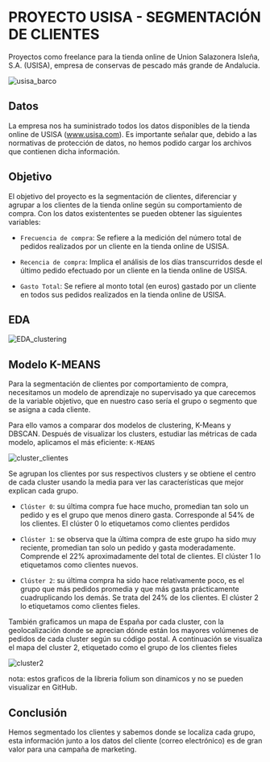 # PROYECTO USISA - SEGMENTACIÓN DE CLIENTES
Proyectos como freelance  para la tienda online de Union Salazonera Isleña, S.A. (USISA),  empresa de conservas de pescado más grande de Andalucia.

![usisa_barco](https://github.com/AndresMembrillo/proyecto-usisa/assets/145653361/d019eb2f-299d-4f14-b5c2-a1bae1c6bb58)

## Datos
La empresa nos ha suministrado todos los datos disponibles de la tienda online de USISA (www.usisa.com). Es importante señalar que, debido a las normativas de protección de datos, no hemos podido cargar los archivos que contienen dicha información.

## Objetivo 
El objetivo del proyecto es la segmentación de clientes, diferenciar y agrupar a los clientes de la tienda online según su comportamiento de compra. Con los datos existententes se pueden obtener las siguientes variables:

- `Frecuencia de compra`: Se refiere a la medición del número total de pedidos realizados por un cliente en la tienda online de USISA. 

- `Recencia de compra`: Implica el análisis de los días transcurridos desde el último pedido efectuado por un cliente en la tienda online de USISA.

- `Gasto Total`: Se refiere al monto total (en euros) gastado por un cliente en todos sus pedidos realizados en la tienda online de USISA.

## EDA

![EDA_clustering](https://github.com/AndresMembrillo/proyecto-usisa/assets/145653361/22cefa6b-f4d0-4541-ada2-d854a24b56e2)

## Modelo K-MEANS
Para la segmentación de clientes por comportamiento de compra, necesitamos un modelo de aprendizaje no supervisado ya que carecemos de la variable objetivo, que en nuestro caso sería el grupo o segmento que se asigna a cada cliente.

Para ello vamos a comparar dos modelos de clustering, K-Means y DBSCAN. Después de visualizar los clusters, estudiar las métricas de cada modelo, aplicamos el más eficiente: `K-MEANS`

![cluster_clientes](https://github.com/AndresMembrillo/proyecto-usisa/assets/145653361/50e9c32a-9591-4dca-bfa2-ec08dbee9a7e)

Se agrupan los clientes por sus respectivos clusters y se obtiene el centro de cada cluster usando la media para ver las características que mejor explican cada grupo. 

- `Clúster 0`: su última compra fue hace mucho, promedian tan solo un pedido y es el grupo que menos dinero gasta. Corresponde al 54% de los clientes. El clúster 0 lo etiquetamos como clientes perdidos

- `Clúster 1`: se observa que la última compra de este grupo ha sido muy reciente, promedian tan solo un pedido y gasta moderadamente. Comprende el 22% aproximadamente del total de clientes. El clúster 1 lo etiquetamos  como clientes nuevos.

- `Clúster 2`: su última compra ha sido hace relativamente poco, es el grupo que más pedidos promedia y que más gasta prácticamente cuadruplicando los demás. Se trata del 24% de los clientes. El clúster 2  lo etiquetamos como clientes fieles.

También graficamos un mapa de España por cada cluster, con la geolocalización donde se aprecian dónde están los mayores volúmenes de pedidos de cada cluster según su código postal. A continuación se visualiza el mapa del cluster 2, etiquetado como el grupo de los clientes fieles

![cluster2](https://github.com/AndresMembrillo/proyecto-usisa/assets/145653361/bf86ea3b-d3a6-468b-bde4-2583e810ac5c)


  nota: estos graficos de la libreria folium son dinamicos y no se pueden visualizar en GitHub.

## Conclusión
Hemos segmentado los clientes y sabemos donde se localiza cada grupo, esta información junto a los datos del cliente (correo electrónico) es de gran valor para una campaña de marketing.
